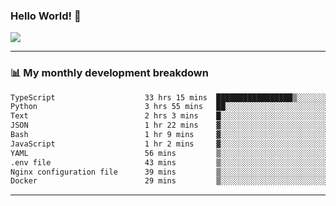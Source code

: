 ### Hello World! 👋

<a>
  <img align="center" src="https://github-readme-stats.vercel.app/api?username=megatunger&count_private=true&include_all_commits=true&bg_color=30,56CCF2,2F80ED&title_color=fff&text_color=fff" />
</a>

------
### 📊 My monthly development breakdown

<!--START_SECTION:waka-->

```txt
TypeScript                    33 hrs 15 mins  █████████████████▒░░░░░░░   69.25 %
Python                        3 hrs 55 mins   ██░░░░░░░░░░░░░░░░░░░░░░░   08.18 %
Text                          2 hrs 3 mins    █░░░░░░░░░░░░░░░░░░░░░░░░   04.29 %
JSON                          1 hr 22 mins    ▓░░░░░░░░░░░░░░░░░░░░░░░░   02.86 %
Bash                          1 hr 9 mins     ▓░░░░░░░░░░░░░░░░░░░░░░░░   02.41 %
JavaScript                    1 hr 2 mins     ▓░░░░░░░░░░░░░░░░░░░░░░░░   02.18 %
YAML                          56 mins         ▒░░░░░░░░░░░░░░░░░░░░░░░░   01.96 %
.env file                     43 mins         ▒░░░░░░░░░░░░░░░░░░░░░░░░   01.49 %
Nginx configuration file      39 mins         ▒░░░░░░░░░░░░░░░░░░░░░░░░   01.36 %
Docker                        29 mins         ▒░░░░░░░░░░░░░░░░░░░░░░░░   01.02 %
```

<!--END_SECTION:waka-->

------
